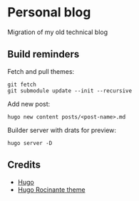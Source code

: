 # Personal blog

Migration of my old technical blog

## Build reminders

Fetch and pull themes:
```
git fetch
git submodule update --init --recursive
```

Add new post:
```
hugo new content posts/<post-name>.md
```

Builder server with drats for preview:
```
hugo server -D
```

## Credits

- [Hugo](https://gohugo.io/getting-started/quick-start/)
- [Hugo Rocinante theme](https://themes.gohugo.io/themes/hugo-rocinante/)  
